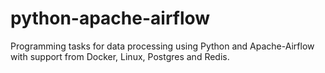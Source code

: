# python-apache-airflow
Programming tasks for data processing using Python and Apache-Airflow with support from Docker, Linux, Postgres and Redis.
